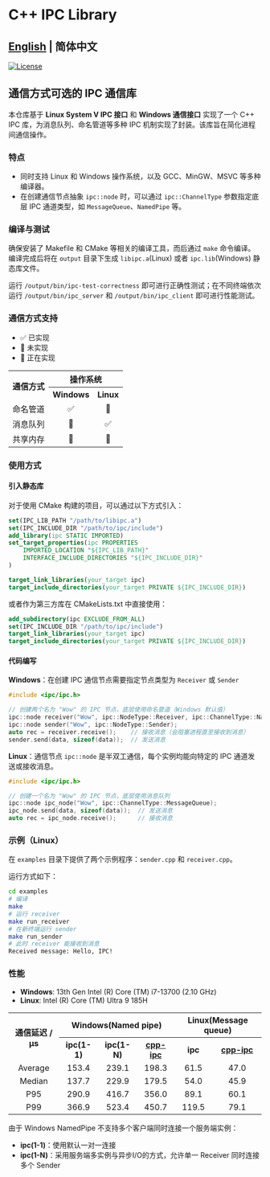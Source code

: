 # C++ IPC Library

## [English](../README.md) | 简体中文

[![License](https://img.shields.io/badge/License-Apache_2.0-blue)](https://github.com/XpuOS/xsched/blob/main/LICENSE)

## 通信方式可选的 IPC 通信库

本仓库基于 **Linux System V IPC 接口** 和 **Windows 通信接口** 实现了一个 C++ IPC 库，为消息队列、命名管道等多种 IPC 机制实现了封装。该库旨在简化进程间通信操作。

### 特点

- 同时支持 Linux 和 Windows 操作系统，以及 GCC、MinGW、MSVC 等多种编译器。
- 在创建通信节点抽象 `ipc::node` 时，可以通过 `ipc::ChannelType` 参数指定底层 IPC 通道类型，如 `MessageQueue`、`NamedPipe` 等。

### 编译与测试

确保安装了 Makefile 和 CMake 等相关的编译工具，而后通过 `make` 命令编译。编译完成后将在 `output` 目录下生成 `libipc.a`(Linux) 或者 `ipc.lib`(Windows) 静态库文件。

运行 `/output/bin/ipc-test-correctness` 即可进行正确性测试；在不同终端依次运行 `/output/bin/ipc_server` 和 `/output/bin/ipc_client` 即可进行性能测试。

### 通信方式支持

- ✅ 已实现
- 🔘 未实现
- 🚧 正在实现

<table>
<tr>
<th rowspan="2" align="center" class="vertical-center">通信方式</th>
<th colspan="2" align="center">操作系统</th>
</tr>
<tr>
<th align="center">Windows</th>
<th align="center">Linux</th>
</tr>
<tr>
<td align="center">命名管道</td>
<td align="center">✅</td>
<td align="center">🔘</td>
</tr>
<tr>
<td align="center">消息队列</td>
<td align="center">🔘</td>
<td align="center">✅</td>
</tr>
<tr>
<td align="center">共享内存</td>
<td align="center">🚧</td>
<td align="center">🚧</td>
</tr>
</table>

### 使用方式

#### 引入静态库

对于使用 CMake 构建的项目，可以通过以下方式引入：

```cmake
set(IPC_LIB_PATH "/path/to/libipc.a")
set(IPC_INCLUDE_DIR "/path/to/ipc/include")
add_library(ipc STATIC IMPORTED)
set_target_properties(ipc PROPERTIES
    IMPORTED_LOCATION "${IPC_LIB_PATH}"
    INTERFACE_INCLUDE_DIRECTORIES "${IPC_INCLUDE_DIR}"
)

target_link_libraries(your_target ipc)
target_include_directories(your_target PRIVATE ${IPC_INCLUDE_DIR})
```

或者作为第三方库在 CMakeLists.txt 中直接使用：

```cmake
add_subdirectory(ipc EXCLUDE_FROM_ALL)
set(IPC_INCLUDE_DIR "/path/to/ipc/include")
target_link_libraries(your_target ipc)
target_include_directories(your_target PRIVATE ${IPC_INCLUDE_DIR})
```

#### 代码编写

**Windows**：在创建 IPC 通信节点需要指定节点类型为 `Receiver` 或 `Sender`

```cpp
#include <ipc/ipc.h>

// 创建两个名为 "Wow" 的 IPC 节点，底层使用命名管道（Windows 默认值）
ipc::node receiver("Wow", ipc::NodeType::Receiver, ipc::ChannelType::NamedPipe);
ipc::node sender("Wow", ipc::NodeType::Sender);
auto rec = receiver.receive();    // 接收消息（会阻塞进程直至接收到消息）
sender.send(data, sizeof(data));  // 发送消息
```

**Linux**：通信节点 `ipc::node` 是半双工通信，每个实例均能向特定的 IPC 通道发送或接收消息。

```cpp
#include <ipc/ipc.h>

// 创建一个名为 "Wow" 的 IPC 节点，底层使用消息队列
ipc::node ipc_node("Wow", ipc::ChannelType::MessageQueue);
ipc_node.send(data, sizeof(data));  // 发送消息
auto rec = ipc_node.receive();      // 接收消息
```

### 示例（Linux）

在 `examples` 目录下提供了两个示例程序：`sender.cpp` 和 `receiver.cpp`。

运行方式如下：

```bash
cd examples
# 编译
make
# 运行 receiver
make run_receiver
# 在新终端运行 sender
make run_sender
# 此时 receiver 能接收到消息
Received message: Hello, IPC!
```

### 性能

- **Windows**: 13th Gen Intel (R) Core (TM) i7-13700 (2.10 GHz)
- **Linux**: Intel (R) Core (TM) Ultra 9 185H

<table>
<tr>
<th rowspan="2" align="center" class="vertical-center">通信延迟 / µs</th>
<th colspan="3" align="center">Windows(Named pipe)</th>
<th colspan="2" align="center">Linux(Message queue)</th>
</tr>
<tr>
<th align="center">ipc(1-1)</th>
<th align="center">ipc(1-N)</th>
<th align="center"><a href="https://github.com/mutouyun/cpp-ipc">cpp-ipc</a></th>
<th align="center">ipc</th>
<th align="center"><a href="https://github.com/mutouyun/cpp-ipc">cpp-ipc</a></th>
</tr>
<tr>
<td align="center">Average</td>
<td align="center">153.4</td>
<td align="center">239.1</td>
<td align="center">198.3</td>
<td align="center">61.5</td>
<td align="center">47.0</td>
</tr>
<tr>
<td align="center">Median</td>
<td align="center">137.7</td>
<td align="center">229.9</td>
<td align="center">179.5</td>
<td align="center">54.0</td>
<td align="center">45.9</td>
</tr>
<tr>
<td align="center">P95</td>
<td align="center">290.9</td>
<td align="center">416.7</td>
<td align="center">356.0</td>
<td align="center">89.1</td>
<td align="center">60.1</td>
</tr>
<tr>
<td align="center">P99</td>
<td align="center">366.9</td>
<td align="center">523.4</td>
<td align="center">450.7</td>
<td align="center">119.5</td>
<td align="center">79.1</td>
</tr>
</table>

由于 Windows NamedPipe 不支持多个客户端同时连接一个服务端实例：

- **ipc(1-1)**：使用默认一对一连接
- **ipc(1-N)**：采用服务端多实例与异步I/O的方式，允许单一 Receiver 同时连接多个 Sender
